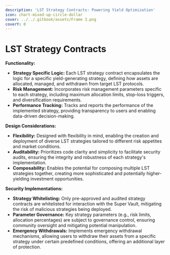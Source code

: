 ```yaml
---
description: 'LST Strategy Contracts: Powering Yield Optimization'
icon: chart-mixed-up-circle-dollar
cover: ../../.gitbook/assets/Frame 3.png
coverY: 0
---
```


# LST Strategy Contracts

**Functionality:**

* **Strategy Specific Logic:** Each LST strategy contract encapsulates the logic for a specific yield-generating strategy, defining how assets are allocated, managed, and withdrawn from target LST protocols.
* **Risk Management:** Incorporates risk management parameters specific to each strategy, including maximum allocation limits, stop-loss triggers, and diversification requirements.
* **Performance Tracking:** Tracks and reports the performance of the implemented strategy, providing transparency to users and enabling data-driven decision-making.

**Design Considerations:**

* **Flexibility:** Designed with flexibility in mind, enabling the creation and deployment of diverse LST strategies tailored to different risk appetites and market conditions.
* **Auditability:** Prioritizes code clarity and simplicity to facilitate security audits, ensuring the integrity and robustness of each strategy's implementation.
* **Composability:** Enables the potential for composing multiple LST strategies together, creating more sophisticated and potentially higher-yielding investment opportunities.

**Security Implementations:**

* **Strategy Whitelisting:** Only pre-approved and audited strategy contracts are whitelisted for interaction with the Super Vault, mitigating the risk of malicious strategies being deployed.
* **Parameter Governance:** Key strategy parameters (e.g., risk limits, allocation percentages) are subject to governance control, ensuring community oversight and mitigating potential manipulation.
* **Emergency Withdrawals:** Implements emergency withdrawal mechanisms, allowing users to withdraw their assets from a specific strategy under certain predefined conditions, offering an additional layer of protection.
